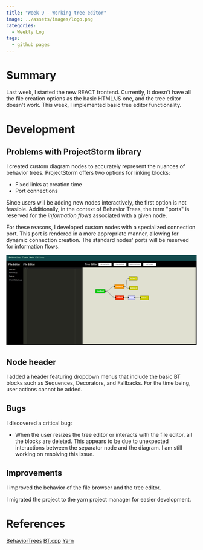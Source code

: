 ```yaml
---
title: "Week 9 - Working tree editor"
image: ../assets/images/logo.png
categories:
  - Weekly Log
tags:
  - github pages
---
```


# Summary

Last week, I started the new REACT frontend. Currently, It doesn't have all the file creation options as the basic HTML/JS one, and the tree editor doesn't work. This week, I implemented basic tree editor functionality. 

# Development

## Problems with ProjectStorm library

I created custom diagram nodes to accurately represent the nuances of behavior trees. ProjectStorm offers two options for linking blocks:

- Fixed links at creation time
- Port connections

Since users will be adding new nodes interactively, the first option is not feasible. Additionally, in the context of Behavior Trees, the term "ports" is reserved for the *information flows* associated with a given node.

For these reasons, I developed custom nodes with a specialized connection port. This port is rendered in a more appropriate manner, allowing for dynamic connection creation. The standard nodes' ports will be reserved for information flows.

![new_frontend](https://github.com/RoboticsLabURJC/2023-tfg-oscar-martinez/blob/main/docs/assets/images/week9/new_frontend.png)

## Node header

I added a header featuring dropdown menus that include the basic BT blocks such as Sequences, Decorators, and Fallbacks. For the time being, user actions cannot be added.

## Bugs

I discovered a critical bug:

* When the user resizes the tree editor or interacts with the file editor, all the blocks are deleted. This appears to be due to unexpected interactions between the separator node and the diagram. I am still working on resolving this issue.


## Improvements

I improved the behavior of the file browser and the tree editor. 

I migrated the project to the yarn project manager for easier development. 

# References

[BehaviorTrees](https://github.com/JdeRobot/BehaviorTrees/tree/main)
[BT.cpp](https://www.behaviortree.dev/docs/nodes-library/DecoratorNode)
[Yarn](https://yarnpkg.com/)

